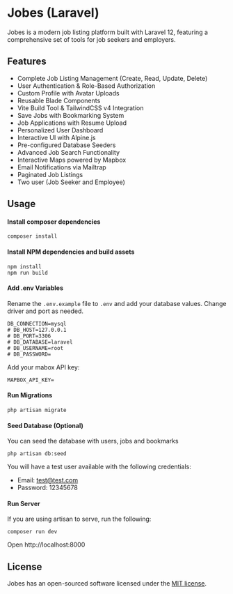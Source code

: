 # Jobes (Laravel)

Jobes is a modern job listing platform built with Laravel 12, featuring a comprehensive set of tools for job seekers and employers.

## Features

-   Complete Job Listing Management (Create, Read, Update, Delete)
-   User Authentication & Role-Based Authorization
-   Custom Profile with Avatar Uploads
-   Reusable Blade Components
-   Vite Build Tool & TailwindCSS v4 Integration
-   Save Jobs with Bookmarking System
-   Job Applications with Resume Upload
-   Personalized User Dashboard
-   Interactive UI with Alpine.js
-   Pre-configured Database Seeders
-   Advanced Job Search Functionality
-   Interactive Maps powered by Mapbox
-   Email Notifications via Mailtrap
-   Paginated Job Listings
-   Two user (Job Seeker and Employee)

## Usage

#### Install composer dependencies

```
composer install
```

#### Install NPM dependencies and build assets

```
npm install
npm run build
```

#### Add .env Variables

Rename the `.env.example` file to `.env` and add your database values. Change driver and port as needed.

```
DB_CONNECTION=mysql
# DB_HOST=127.0.0.1
# DB_PORT=3306
# DB_DATABASE=laravel
# DB_USERNAME=root
# DB_PASSWORD=
```

Add your mabox API key:

```
MAPBOX_API_KEY=
```

#### Run Migrations

```
php artisan migrate
```

#### Seed Database (Optional)

You can seed the database with users, jobs and bookmarks

```
php artisan db:seed
```

You will have a test user available with the following credentials:

-   Email: test@test.com
-   Password: 12345678

#### Run Server

If you are using artisan to serve, run the following:

```
composer run dev
```

Open http://localhost:8000

## License

Jobes has an open-sourced software licensed under the [MIT license](https://opensource.org/licenses/MIT).